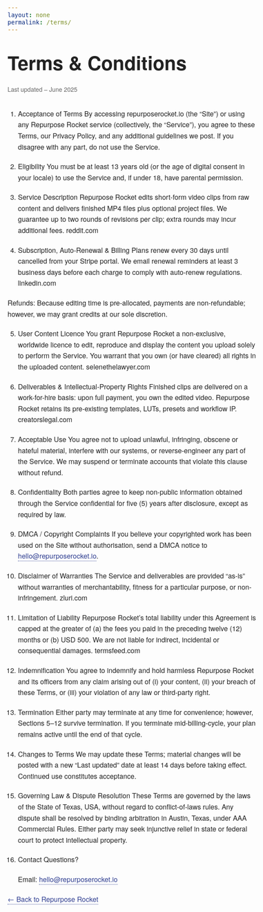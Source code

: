 ```yaml
---
layout: none
permalink: /terms/
---
```


<meta name="viewport" content="width=device-width,initial-scale=1">

<style>
/* Keep the typography you just finalised */
body {font-family:"Helvetica Neue",Arial,sans-serif;font-size:1rem;line-height:1.6;color:#222;width:70%;margin:0 auto;padding:2rem 1.5rem;}
h1   {font-size:2.75rem;margin:2rem 0 1rem;}
p,li {margin-bottom:1.25rem;}
ul,ol{padding-left:1.5rem;}
a    {color:#303F91;text-decoration:none;border-bottom:1px dotted currentColor;}
a:hover{border-color:transparent}
.last-updated{font-size:.875rem;color:#666;margin-bottom:2rem;display:block}
</style>

# Terms & Conditions
<span class="last-updated">Last updated  –  June 2025</span>


1. Acceptance of Terms
By accessing repurposerocket.io (the “Site”) or using any Repurpose Rocket service (collectively, the “Service”), you agree to these Terms, our Privacy Policy, and any additional guidelines we post. If you disagree with any part, do not use the Service.

2. Eligibility
You must be at least 13 years old (or the age of digital consent in your locale) to use the Service and, if under 18, have parental permission.

3. Service Description
Repurpose Rocket edits short-form video clips from raw content and delivers finished MP4 files plus optional project files. We guarantee up to two rounds of revisions per clip; extra rounds may incur additional fees. 
reddit.com

4. Subscription, Auto-Renewal & Billing
Plans renew every 30 days until cancelled from your Stripe portal. We email renewal reminders at least 3 business days before each charge to comply with auto-renew regulations. 
linkedin.com

Refunds: Because editing time is pre-allocated, payments are non-refundable; however, we may grant credits at our sole discretion.

5. User Content Licence
You grant Repurpose Rocket a non-exclusive, worldwide licence to edit, reproduce and display the content you upload solely to perform the Service. You warrant that you own (or have cleared) all rights in the uploaded content. 
selenethelawyer.com

6. Deliverables & Intellectual-Property Rights
Finished clips are delivered on a work-for-hire basis: upon full payment, you own the edited video. Repurpose Rocket retains its pre-existing templates, LUTs, presets and workflow IP. 
creatorslegal.com

7. Acceptable Use
You agree not to upload unlawful, infringing, obscene or hateful material, interfere with our systems, or reverse-engineer any part of the Service. We may suspend or terminate accounts that violate this clause without refund.

8. Confidentiality
Both parties agree to keep non-public information obtained through the Service confidential for five (5) years after disclosure, except as required by law.

9. DMCA / Copyright Complaints
If you believe your copyrighted work has been used on the Site without authorisation, send a DMCA notice to hello@repurposerocket.io.

10. Disclaimer of Warranties
The Service and deliverables are provided “as-is” without warranties of merchantability, fitness for a particular purpose, or non-infringement. 
zluri.com

11. Limitation of Liability
Repurpose Rocket’s total liability under this Agreement is capped at the greater of (a) the fees you paid in the preceding twelve (12) months or (b) USD 500. We are not liable for indirect, incidental or consequential damages. 
termsfeed.com

12. Indemnification
You agree to indemnify and hold harmless Repurpose Rocket and its officers from any claim arising out of (i) your content, (ii) your breach of these Terms, or (iii) your violation of any law or third-party right.

13. Termination
Either party may terminate at any time for convenience; however, Sections 5–12 survive termination. If you terminate mid-billing-cycle, your plan remains active until the end of that cycle.

14. Changes to Terms
We may update these Terms; material changes will be posted with a new “Last updated” date at least 14 days before taking effect. Continued use constitutes acceptance.

15. Governing Law & Dispute Resolution
These Terms are governed by the laws of the State of Texas, USA, without regard to conflict-of-laws rules. Any dispute shall be resolved by binding arbitration in Austin, Texas, under AAA Commercial Rules. Either party may seek injunctive relief in state or federal court to protect intellectual property.

16. Contact
Questions? <p>Email: <a href="mailto:hello@repurposerocket.io">hello@repurposerocket.io</a></p>

<p><a href="https://repurposerocket.io/">← Back to Repurpose Rocket</a></p>
